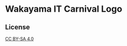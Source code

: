 # Wakayama IT Carnival Logo

## License

[CC BY-SA 4.0](https://creativecommons.org/licenses/by-sa/4.0/deed.ja)
